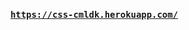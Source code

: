 ### <a href="https://css-cmldk.herokuapp.com/" target="_blank">`https://css-cmldk.herokuapp.com/`</a>
